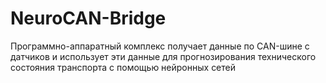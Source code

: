 # NeuroCAN-Bridge
Программно-аппаратный комплекс получает данные по CAN-шине с датчиков и использует эти данные для прогнозирования технического состояния транспорта с помощью нейронных сетей
